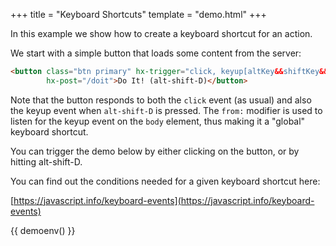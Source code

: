 +++
title = "Keyboard Shortcuts"
template = "demo.html"
+++

In this example we show how to create a keyboard shortcut for an action.

We start with a simple button that loads some content from the server:

```html
<button class="btn primary" hx-trigger="click, keyup[altKey&&shiftKey&&key=='D'] from:body"
        hx-post="/doit">Do It! (alt-shift-D)</button>
```

Note that the button responds to both the `click` event (as usual) and also the keyup event when `alt-shift-D` is pressed.
The `from:` modifier is used to listen for the keyup event on the `body` element, thus making it a "global" keyboard
shortcut.

You can trigger the demo below by either clicking on the button, or by hitting alt-shift-D.

You can find out the conditions needed for a given keyboard shortcut here:

[https://javascript.info/keyboard-events](https://javascript.info/keyboard-events)

{{ demoenv() }}

<script>

    //=========================================================================
    // Fake Server Side Code
    //=========================================================================

    // routes
    init("/init", function(request, params){
        return "<button class='btn primary' style='font-size:20pt' hx-trigger='click, keyup[altKey&&shiftKey&&key==\"D\"] from:body'" +
                      " hx-post='/doit'>Do It! (alt-shift-D) </button>";
    });

    onPost("/doit", function (request, params) {
        return "Did it!";
    });

</script>
